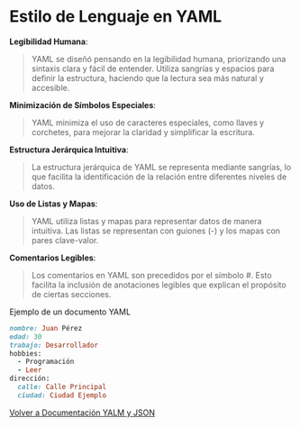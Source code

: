 # Estilo de Lenguaje en YAML

**Legibilidad Humana**:

> YAML se diseñó pensando en la legibilidad humana, priorizando una sintaxis clara y fácil de entender.
Utiliza sangrías y espacios para definir la estructura, haciendo que la lectura sea más natural y accesible.

**Minimización de Símbolos Especiales**:

> YAML minimiza el uso de caracteres especiales, como llaves y corchetes, para mejorar la claridad y simplificar la escritura.

**Estructura Jerárquica Intuitiva**:

> La estructura jerárquica de YAML se representa mediante sangrías, lo que facilita la identificación de la relación entre diferentes niveles de datos.

**Uso de Listas y Mapas**:
> YAML utiliza listas y mapas para representar datos de manera intuitiva. Las listas se representan con guiones (-) y los mapas con pares clave-valor.

**Comentarios Legibles**:
> Los comentarios en YAML son precedidos por el símbolo #. Esto facilita la inclusión de anotaciones legibles que explican el propósito de ciertas secciones.


Ejemplo de un documento YAML
````ruby
nombre: Juan Pérez
edad: 30
trabajo: Desarrollador
hobbies:
  - Programación
  - Leer
dirección:
  calle: Calle Principal
  ciudad: Ciudad Ejemplo
````
[Volver a Documentación YALM y JSON](https://github.com/GlossyPath/Documentaci-n-YAML-y-JSON/blob/main/README.md)
